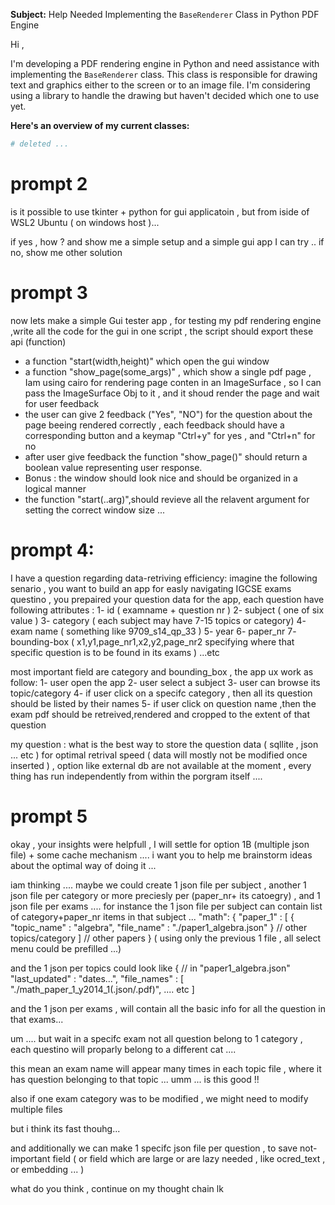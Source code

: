 
**Subject:** Help Needed Implementing the `BaseRenderer` Class in Python PDF Engine


Hi ,

I'm developing a PDF rendering engine in Python and need assistance with implementing the `BaseRenderer` class. This class is responsible for drawing text and graphics either to the screen or to an image file. I'm considering using a library to handle the drawing but haven't decided which one to use yet.

**Here's an overview of my current classes:**

```python
# deleted ...
```


# prompt 2

is it possible to use tkinter + python for gui applicatoin , but from iside of WSL2 Ubuntu ( on windows host )...

if yes , how ? and show me a simple setup and a simple gui app I can try ..
if no, show me other solution 


# prompt 3

now lets make a simple Gui tester app , for testing my pdf rendering engine ,write all the code for the gui in one script , the script should export these api (function) 
- a function "start(width,height)" which open the gui window 
- a function "show_page(some_args)" , which show a single pdf page , Iam using cairo for rendering page conten in an ImageSurface , so I can pass the ImageSurface Obj to it , and it shoud render the page and wait for user feedback 
- the user can give 2 feedback ("Yes", "NO") for the question about the page beeing rendered correctly , each feedback should have a corresponding button and a keymap "Ctrl+y" for yes , and "Ctrl+n" for no
- after user give feedback the function "show_page()" should return a boolean value representing user response.
- Bonus : the window should look nice and should be organized in a logical manner
- the function "start(..arg)",should revieve all the relavent argument for setting the correct window size ...


# prompt 4:

I have a question regarding data-retriving efficiency:
imagine the following senario , you want to build an app for easly navigating IGCSE exams questino , you prepaired your question data for the app, each question have following attributes :
1- id ( examname + question nr )
2- subject ( one of six value )
3- category ( each subject may have 7-15 topics or category)
4- exam name ( something like 9709_s14_qp_33 )
5- year 
6- paper_nr
7- bounding-box ( x1,y1,page_nr1,x2,y2,page_nr2 specifying where that specific question is to be found in its exams )
...etc

most important field are category and bounding_box , the app ux work as follow:
1- user open the app
2- user select a subject
3- user can browse its topic/category
4- if user click on a specifc category , then all its question should be listed by their names
5- if user click on question name ,then the exam pdf should be retreived,rendered and cropped to the extent of that question

my question :
what is the best way to store the question data ( sqllite , json ... etc ) for optimal retrival speed ( data will mostly not be modified once inserted ) , option like external db are not available at the moment , every thing has run independently from within the porgram itself ....



# prompt 5

okay , your insights were helpfull , I will settle for option 1B (multiple json file) + some cache mechanism ....
i want you to help me brainstorm ideas about the optimal way of doing it ...

iam thinking ....
maybe we could create 1 json file per subject , another 1 json file per  category or more preciesly per (paper_nr+ its catoegry) , and 1 json file per exams ....
for instance the 1 json file per subject can contain list of category+paper_nr items in that subject ...
"math": { "paper_1" : [
{ "topic_name" : "algebra",
  "file_name" : "./paper1_algebra.json"
}
// other topics/category 
]
// other papers
}
( using only the previous 1 file , all select menu could be prefilled ...)

and the 1 json per topics  could look like
{ // in "paper1_algebra.json"
   "last_updated" : "dates...",
   "file_names" : [
  "./math_paper_1_y2014_1(.json/.pdf)",
  .... etc
]

and the 1 json per exams , will contain all the basic info for all the question in that exams...

um .... but wait in a specifc exam not all question belong to 1 category , each questino will proparly belong to a different cat ....

this mean an exam name will appear many times in each topic file , where it has question belonging to that topic ...
umm ... is this good !!

also if one exam category was to be modified , we might need to  modify multiple files

but i think its fast thouhg...

and additionally we can make 1 specifc json file per question , to save not-important field ( or field which are large or are lazy needed , like ocred_text , or embedding ... )

what do you think ,
continue on my thought chain lk
